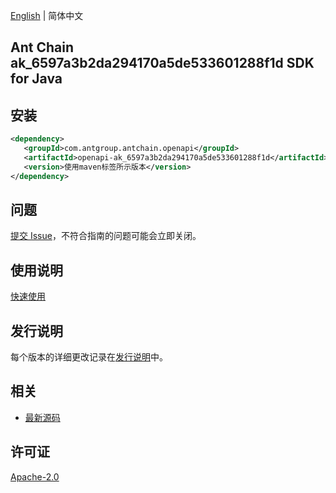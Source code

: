 [English](README.md) | 简体中文

## Ant Chain ak_6597a3b2da294170a5de533601288f1d SDK for Java

## 安装

```xml
<dependency>
   <groupId>com.antgroup.antchain.openapi</groupId>
   <artifactId>openapi-ak_6597a3b2da294170a5de533601288f1d</artifactId>
   <version>使用maven标签所示版本</version>
</dependency>
```

## 问题

[提交 Issue](https://github.com/alipay/antchain-openapi-prod-sdk/issues/new)，不符合指南的问题可能会立即关闭。

## 使用说明

[快速使用](https://github.com/alipay/antchain-openapi-prod-sdk)

## 发行说明

每个版本的详细更改记录在[发行说明](./ChangeLog.txt)中。

## 相关

- [最新源码](https://github.com/alipay/antchain-openapi-prod-sdk/)

## 许可证

[Apache-2.0](http://www.apache.org/licenses/LICENSE-2.0)

